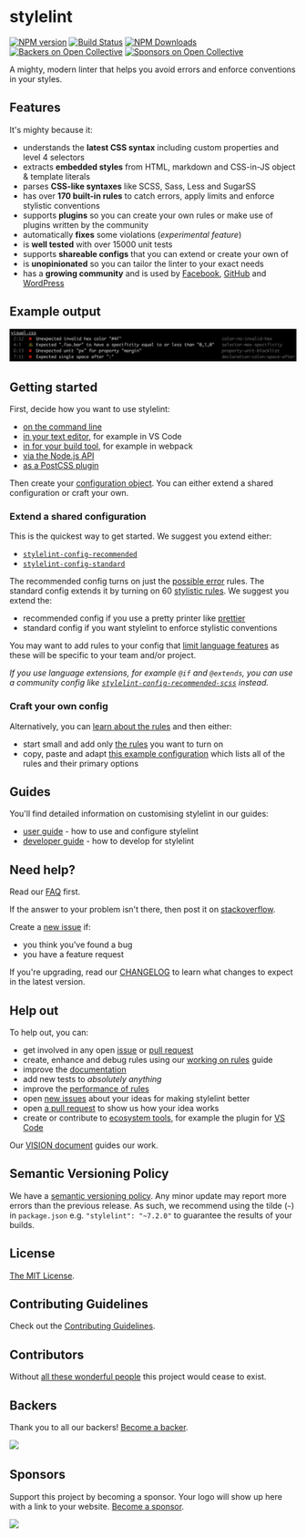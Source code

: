 # stylelint

[![NPM version](https://img.shields.io/npm/v/stylelint.svg)](https://www.npmjs.org/package/stylelint) [![Build Status](https://github.com/stylelint/stylelint/workflows/CI/badge.svg)](https://github.com/stylelint/stylelint/actions) [![NPM Downloads](https://img.shields.io/npm/dm/stylelint.svg)](https://npmcharts.com/compare/stylelint?minimal=true) [![Backers on Open Collective](https://opencollective.com/stylelint/backers/badge.svg)](#backers) [![Sponsors on Open Collective](https://opencollective.com/stylelint/sponsors/badge.svg)](#sponsors)

A mighty, modern linter that helps you avoid errors and enforce conventions in your styles.

## Features

It's mighty because it:

-   understands the **latest CSS syntax** including custom properties and level 4 selectors
-   extracts **embedded styles** from HTML, markdown and CSS-in-JS object & template literals
-   parses **CSS-like syntaxes** like SCSS, Sass, Less and SugarSS
-   has over **170 built-in rules** to catch errors, apply limits and enforce stylistic conventions
-   supports **plugins** so you can create your own rules or make use of plugins written by the community
-   automatically **fixes** some violations (*experimental feature*)
-   is **well tested** with over 15000 unit tests
-   supports **shareable configs** that you can extend or create your own of
-   is **unopinionated** so you can tailor the linter to your exact needs
-   has a **growing community** and is used by [Facebook](https://code.facebook.com/posts/879890885467584/improving-css-quality-at-facebook-and-beyond/), [GitHub](https://github.com/primer/stylelint-config-primer) and [WordPress](https://github.com/ntwb/stylelint-config-wordpress/)

## Example output

![Example](https://github.com/stylelint/stylelint/raw/master/example.png?raw=true)

## Getting started

First, decide how you want to use stylelint:

-   [on the command line](docs/user-guide/usage/cli.md)
-   [in your text editor](docs/user-guide/complementary-tools.md#editor-plugins), for example in VS Code
-   [in for your build tool](docs/user-guide/complementary-tools.md#build-tool-plugins), for example in webpack
-   [via the Node.js API](docs/user-guide/usage/node-api.md)
-   [as a PostCSS plugin](docs/user-guide/usage/postcss-plugin.md)

Then create your [configuration object](docs/user-guide/configuration/configuration.md). You can either extend a shared configuration or craft your own.

### Extend a shared configuration

This is the quickest way to get started. We suggest you extend either:

-   [`stylelint-config-recommended`](https://github.com/stylelint/stylelint-config-recommended)
-   [`stylelint-config-standard`](https://github.com/stylelint/stylelint-config-standard)

The recommended config turns on just the [possible error](docs/user-guide/configuration/rules.md#possible-errors) rules. The standard config extends it by turning on 60 [stylistic rules](docs/user-guide/configuration/rules.md#stylistic-issues). We suggest you extend the:

-   recommended config if you use a pretty printer like [prettier](https://prettier.io/)
-   standard config if you want stylelint to enforce stylistic conventions

You may want to add rules to your config that [limit language features](docs/user-guide/configuration/rules.md#limit-language-features) as these will be specific to your team and/or project.

*If you use language extensions, for example `@if` and `@extends`, you can use a community config like [`stylelint-config-recommended-scss`](https://github.com/kristerkari/stylelint-config-recommended-scss) instead.*

### Craft your own config

Alternatively, you can [learn about the rules](docs/user-guide/configuration/about-rules.md) and then either:

-   start small and add only [the rules](docs/user-guide/configuration/rules.md) you want to turn on
-   copy, paste and adapt [this example configuration](docs/user-guide/configuration/example-config.md) which lists all of the rules and their primary options

## Guides

You'll find detailed information on customising stylelint in our guides:

-   [user guide](docs/user-guide.md) - how to use and configure stylelint
-   [developer guide](docs/developer-guide.md) - how to develop for stylelint

## Need help?

Read our [FAQ](docs/user-guide/faq.md) first.

If the answer to your problem isn't there, then post it on [stackoverflow](https://stackoverflow.com/questions/tagged/stylelint).

Create a [new issue](https://github.com/stylelint/stylelint/issues/new/choose) if:

-   you think you've found a bug
-   you have a feature request

If you're upgrading, read our [CHANGELOG](CHANGELOG.md) to learn what changes to expect in the latest version.

## Help out

To help out, you can:

-   get involved in any open [issue](https://github.com/stylelint/stylelint/issues) or [pull request](https://github.com/stylelint/stylelint/pulls)
-   create, enhance and debug rules using our [working on rules](docs/developer-guide/rules.md) guide
-   improve the [documentation](docs/)
-   add new tests to *absolutely anything*
-   improve the [performance of rules](docs/developer-guide/rules.md#improving-the-performance-of-a-rule)
-   open [new issues](https://github.com/stylelint/stylelint/issues/new/choose) about your ideas for making stylelint better
-   open [a pull request](https://github.com/stylelint/stylelint/compare) to show us how your idea works
-   create or contribute to [ecosystem tools](docs/user-guide/complementary-tools.md), for example the plugin for [VS Code](https://github.com/stylelint/vscode-stylelint)

Our [VISION document](docs/about/vision.md) guides our work.

## Semantic Versioning Policy

We have a [semantic versioning policy](docs/about/semantic-versioning.md). Any minor update may report more errors than the previous release. As such, we recommend using the tilde (`~`) in `package.json` e.g. `"stylelint": "~7.2.0"` to guarantee the results of your builds.

## License

[The MIT License](https://raw.githubusercontent.com/stylelint/stylelint/master/LICENSE).

## Contributing Guidelines

Check out the [Contributing Guidelines](CONTRIBUTING.md).

## Contributors

Without [all these wonderful people](https://github.com/stylelint/stylelint/graphs/contributors) this project would cease to exist.

## Backers

Thank you to all our backers! [Become a backer](https://opencollective.com/stylelint#backer).

<a href="https://opencollective.com/stylelint#backers" target="_blank"><img src="https://opencollective.com/stylelint/backers.svg?width=890"></a>


## Sponsors

Support this project by becoming a sponsor. Your logo will show up here with a link to your website. [Become a sponsor](https://opencollective.com/stylelint#sponsor).

<a href="https://opencollective.com/stylelint/sponsor/0/website" target="_blank"><img src="https://opencollective.com/stylelint/sponsor/0/avatar.svg"></a>
